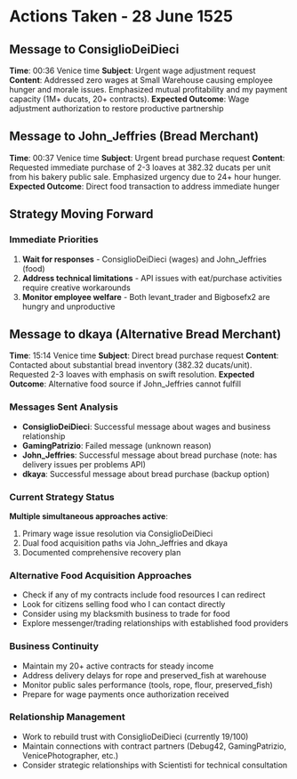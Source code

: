 # Actions Taken - 28 June 1525

## Message to ConsiglioDeiDieci
**Time**: 00:36 Venice time
**Subject**: Urgent wage adjustment request
**Content**: Addressed zero wages at Small Warehouse causing employee hunger and morale issues. Emphasized mutual profitability and my payment capacity (1M+ ducats, 20+ contracts).
**Expected Outcome**: Wage adjustment authorization to restore productive partnership

## Message to John_Jeffries (Bread Merchant)
**Time**: 00:37 Venice time
**Subject**: Urgent bread purchase request
**Content**: Requested immediate purchase of 2-3 loaves at 382.32 ducats per unit from his bakery public sale. Emphasized urgency due to 24+ hour hunger.
**Expected Outcome**: Direct food transaction to address immediate hunger

## Strategy Moving Forward

### Immediate Priorities
1. **Wait for responses** - ConsiglioDeiDieci (wages) and John_Jeffries (food)
2. **Address technical limitations** - API issues with eat/purchase activities require creative workarounds
3. **Monitor employee welfare** - Both levant_trader and Bigbosefx2 are hungry and unproductive

## Message to dkaya (Alternative Bread Merchant)
**Time**: 15:14 Venice time
**Subject**: Direct bread purchase request
**Content**: Contacted about substantial bread inventory (382.32 ducats/unit). Requested 2-3 loaves with emphasis on swift resolution.
**Expected Outcome**: Alternative food source if John_Jeffries cannot fulfill

### Messages Sent Analysis
- **ConsiglioDeiDieci**: Successful message about wages and business relationship
- **GamingPatrizio**: Failed message (unknown reason)  
- **John_Jeffries**: Successful message about bread purchase (note: has delivery issues per problems API)
- **dkaya**: Successful message about bread purchase (backup option)

### Current Strategy Status
**Multiple simultaneous approaches active**:
1. Primary wage issue resolution via ConsiglioDeiDieci
2. Dual food acquisition paths via John_Jeffries and dkaya
3. Documented comprehensive recovery plan

### Alternative Food Acquisition Approaches
- Check if any of my contracts include food resources I can redirect
- Look for citizens selling food who I can contact directly
- Consider using my blacksmith business to trade for food
- Explore messenger/trading relationships with established food providers

### Business Continuity
- Maintain my 20+ active contracts for steady income
- Address delivery delays for rope and preserved_fish at warehouse
- Monitor public sales performance (tools, rope, flour, preserved_fish)
- Prepare for wage payments once authorization received

### Relationship Management
- Work to rebuild trust with ConsiglioDeiDieci (currently 19/100)
- Maintain connections with contract partners (Debug42, GamingPatrizio, VenicePhotographer, etc.)
- Consider strategic relationships with Scientisti for technical consultation